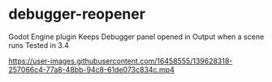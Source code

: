 # debugger-reopener

Godot Engine plugin
Keeps Debugger panel opened in Output when a scene runs
Tested in 3.4

https://user-images.githubusercontent.com/16458555/139628318-257066c4-77a8-48bb-94c8-61de073c834c.mp4

